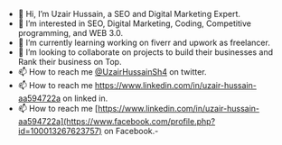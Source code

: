 - 👋 Hi, I’m Uzair Hussain, a SEO and Digital Marketing Expert.
- 👀 I’m interested in SEO, Digital Marketing, Coding, Competitive programming, and WEB 3.0.
- 🌱 I’m currently learning working on fiverr and upwork as freelancer.
- 💞️ I’m looking to collaborate on projects to build their businesses and Rank their business on Top.
- 📫 How to reach me [@UzairHussainSh4](https://twitter.com/UzairHussainSh4) on twitter.
- 📫 How to reach me https://www.linkedin.com/in/uzair-hussain-aa594722a on linked in.
- 📫 How to reach me [https://www.linkedin.com/in/uzair-hussain-aa594722a](https://www.facebook.com/profile.php?id=100013267623757) on Facebook.- 

<!---
UzairHussain193/UzairHussain193 is a ✨ special ✨ repository because its `README.md` (this file) appears on your GitHub profile.
You can click the Preview link to take a look at your changes.
--->
